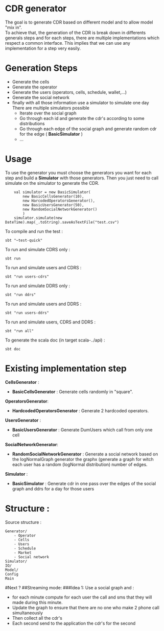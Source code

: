 # CDR generator

The goal is to generate CDR based on different model and to allow model "mix in".  
To achieve that, the generation of the CDR is break down in differents generals steps and for each
steps, there are multiple implementations which respect a common interface. This implies
that we can use any implementation for a step very easily.  

# Generation Steps
- Generate the cells
- Generate the operator
- Generate the users (operators, cells, schedule, wallet,...)
- Generate the social network
- finally with all those information use a simulator to simulate one day
    There are multiple simulators possible
    - Iterate over the social graph
    - Go through each id and generate the cdr's according to some distributions
    - Go through each edge of the social graph and generate random cdr for the 
	edge ( **BasicSimulator** )
    - ...

# Usage
To use the generator you must choose the generators you want for each step and
build a **Simulator** with those generators. Then you just need to call simulate 
on the simulator to generate the CDR.

		val simulator = new BasicSimulator(
			new BasicCellsGenerator(10),
			new HarcodedOperatorsGenerator(),
			new BasicUsersGenerator(50),
			new RandomSocialNetworkGenerator()
			)
		simulator.simulate(new DateTime).map(_.toString).saveAsTextFile("test.csv")

To compile and run the test :

	sbt "~test-quick"

To run and simulate CDRS only :

	sbt run


To run and simulate users and CDRS :

    sbt "run users-cdrs"
    
To run and simulate DDRS only :

    sbt "run ddrs"

To run and simulate users and DDRS :

    sbt "run users-ddrs"
    
To run and simulate users, CDRS and DDRS :

    sbt "run all"

To generate the scala doc (in target scala-../api) :

	sbt doc

# Existing implementation step
**CellsGenerator** :

- **BasicCellsGenerator** : Generate cells randomly in "square".

**OperatorsGenerator**:

- **HardcodedOperatorsGenerator** : Generate 2 hardcoded operators.

**UsersGenerator** : 

- **BasicUsersGenerator** : Generate DumUsers which call from only one cell

**SocialNetworkGenerator**:

- **RandomSocialNetworkGenerator** : Generate a social network based on the logNormalGraph 
    generator the graphx (generate a graph for witch each user has a random 
    (logNormal distribution) number of edges.

**Simulator** :

- **BasicSimulator** : Generate cdr in one pass over the edges of the social graph and ddrs for a day for those users
   
# Structure :
Source structure :

	Generator/
		- Operator
		- Cells
		- Users 
	    - Schedule
		- Market
		- Social network
	Simulator/
	IO/
	Model/
	Config
	Main
    
#Next ?
##Streaming mode: 
###Idea 1:
Use a social graph and :

- for each minute compute for each user the call and sms that
    they will made during this minute.
- Update the graph to ensure that there are no one who make 2 phone call simultaneously
- Then collect all the cdr's
- Each second send to the application the cdr's for the second

